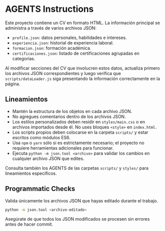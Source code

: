 # AGENTS Instructions

Este proyecto contiene un CV en formato HTML. La información principal se administra a través de varios archivos JSON:

- `profile.json`: datos personales, habilidades e intereses.
- `experiencia.json`: historial de experiencia laboral.
- `formacion.json`: formación académica.
- `certificaciones.json`: listado de certificaciones agrupadas en categorías.

Al modificar secciones del CV que involucren estos datos, actualiza primero los archivos JSON correspondientes y luego verifica que `scripts/dataLoader.js` siga presentando la información correctamente en la página.

## Lineamientos
- Mantén la estructura de los objetos en cada archivo JSON.
- No agregues comentarios dentro de los archivos JSON.
- Los estilos personalizados deben residir en `styles/main.css` o en archivos importados desde él. No uses bloques `<style>` en `index.html`.
- Los scripts propios deben colocarse en la carpeta `scripts/` y estar escritos como módulos ES6.
- Usa `npm` o `yarn` sólo si es estrictamente necesario; el proyecto no requiere herramientas adicionales para funcionar.
- Ejecuta `python -m json.tool <archivo>` para validar los cambios en cualquier archivo JSON que edites.

Consulta también los AGENTS de las carpetas `scripts/` y `styles/` para lineamientos específicos.

## Programmatic Checks
Valida únicamente los archivos JSON que hayas editado durante el trabajo.

```bash
python -m json.tool <archivo-editado>
```

Asegúrate de que todos los JSON modificados se procesen sin errores antes de hacer commit.
